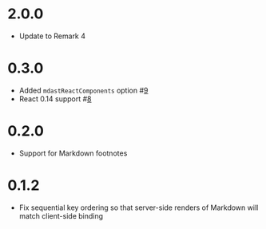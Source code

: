 # 2.0.0

* Update to Remark 4

# 0.3.0

* Added `mdastReactComponents` option #[9](https://github.com/mapbox/mdast-react/pull/9)
* React 0.14 support #[8](https://github.com/mapbox/mdast-react/pull/8)

# 0.2.0

* Support for Markdown footnotes

# 0.1.2

* Fix sequential key ordering so that server-side renders
  of Markdown will match client-side binding
